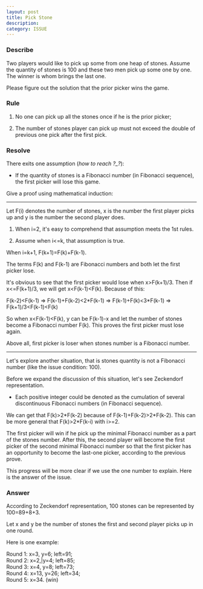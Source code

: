 ```yaml
---
layout: post
title: Pick Stone
description: 
category: ISSUE
---
```


### Describe

Two players would like to pick up some from one heap of stones. Assume the quantity of stones is 100 and these two men pick up some one by one. The winner is whom brings the last one.

Please figure out the solution that the prior picker wins the game.

### Rule

1. No one can pick up all the stones once if he is the prior picker;

2. The number of stones player can pick up must not exceed the double of previous one pick after the first pick.

### Resolve

There exits one assumption (*how to reach ?_?*):

* If the quantity of stones is a Fibonacci number (in Fibonacci sequence), the first picker will lose this game.

Give a proof using mathematical induction:

---
Let F(i) denotes the number of stones, x is the number the first player picks up and y is the number the second player does.

1. When i=2, it's easy to comprehend that assumption meets the 1st rules.  

2. Assume when i<=k, that assumption is true.  

When i=k+1, F(k+1)=F(k)+F(k-1).  

The terms F(k) and F(k-1) are Fibonacci numbers and both let the first picker lose.   

It's obvious to see that the first picker would lose when x>F(k+1)/3. Then if x<=F(k+1)/3, we will get x<F(k-1)<F(k). Because of this:

F(k-2)<F(k-1) => F(k-1)+F(k-2)<2\*F(k-1) => F(k-1)+F(k)<3\*F(k-1) => F(k+1)/3<F(k-1)<F(k)

So when x<F(k-1)<F(k), y can be F(k-1)-x and let the number of stones become a Fibonacci number F(k). This proves the first picker must lose again.

Above all, first picker is loser when stones number is a Fibonacci number.

---

Let's explore another situation, that is stones quantity is not a Fibonacci number (like the issue condition: 100).

Before we expand the discussion of this situation, let's see Zeckendorf representation.

* Each positive integer could be denoted as the cumulation of several discontinuous Fibonacci numbers (in Fibonacci sequence).

We can get that F(k)>2\*F(k-2) because of F(k-1)+F(k-2)>2\*F(k-2). This can be more general that F(k)>2\*F(k-i) with i>=2.

The first picker will win if he pick up the minimal Fibonacci number as a part of the stones number. After this, the second player will become the first picker of the second minimal Fibonacci number so that the first picker has an opportunity to become the last-one picker, according to the previous prove.

This progress will be more clear if we use the one number to explain. Here is the answer of the issue.

### Answer

According to Zeckendorf representation, 100 stones can be represented by 100=89+8+3.

Let x and y be the number of stones the first and second player picks up in one round.

Here is one example:

Round 1: x=3, y=6; left=91;  
Round 2: x=2,|y=4; left=85;  
Round 3: x=4, y=8; left=73;  
Round 4: x=13, y=26; left=34;  
Round 5: x=34. (win)  


